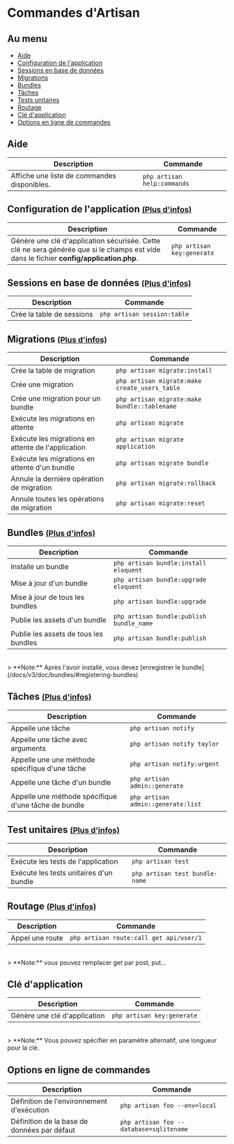 # Commandes d'Artisan 

## Au menu

- [Aide](#help)
- [Configuration de l'application](#application-configuration)
- [Sessions en base de données](#sessions)
- [Migrations](#migrations)
- [Bundles](#bundles)
- [Tâches](#tasks)
- [Tests unitaires](#unit-tests)
- [Routage](#routing)
- [Clé d'application](#keys)
- [Options en ligne de commandes](#cli-options)

<a name="help"></a>
## Aide

Description  | Commande
------------- | -------------
Affiche une liste de commandes disponibles. | `php artisan help:commands`

<a name="application-configuration"></a>
## Configuration de l'application <small>[(Plus d'infos)](/docs/v3/doc/install#basic-configuration)</small>

Description  | Commande
------------- | -------------
Génère une clé d'application sécurisée. Cette clé ne sera générée que si le champs est vide dans le fichier **config/application.php**. | `php artisan key:generate`

<a name="sessions"></a>
## Sessions en base de données <small>[(Plus d'infos)](/docs/v3/doc/session/config#database)</small>

Description  | Commande
------------- | -------------
Crée la table de sessions | `php artisan session:table`

<a name="migrations"></a>
## Migrations <small>[(Plus d'infos)](/docs/v3/doc/database/migrations)</small>

Description  | Commande
------------- | -------------
Crée la table de migration | `php artisan migrate:install`
Crée une migration | `php artisan migrate:make create_users_table`
Crée une migration pour un bundle  |  `php artisan migrate:make bundle::tablename`
Exécute les migrations en attente  |  `php artisan migrate`
Exécute les migrations en attente de l'application |  `php artisan migrate application`
Exécute les migrations en attente d'un bundle  |  `php artisan migrate bundle`
Annule la dernière opération de migration | `php artisan migrate:rollback`
Annule toutes les opérations de migration  |  `php artisan migrate:reset`

<a name="bundles"></a>
## Bundles <small>[(Plus d'infos)](/docs/v3/doc/bundles)</small>

Description  | Commande
------------- | -------------
Installe un bundle  |  `php artisan bundle:install eloquent`
Mise à jour d'un bundle  |  `php artisan bundle:upgrade eloquent`
Mise à jour de tous les bundles | `php artisan bundle:upgrade`
Publie les assets d'un bundle | `php artisan bundle:publish bundle_name`
Publie les assets de tous les bundles | `php artisan bundle:publish`

<br>
> **Note:** Après l'avoir installé, vous devez [enregistrer le bundle](/docs/v3/doc/bundles/#registering-bundles)

<a name="tasks"></a>
## Tâches <small>[(Plus d'infos)](/docs/v3/doc/artisan/tasks)</small>

Description  | Commande
------------- | -------------
Appelle une tâche  |  `php artisan notify`
Appelle une tâche avec arguments |  `php artisan notify taylor`
Appelle une une méthode spécifique d'une tâche  |  `php artisan notify:urgent`
Appelle une tâche d'un bundle | `php artisan admin::generate`
Appelle une méthode spécifique d'une tâche de bundle  |  `php artisan admin::generate:list`

<a name="unit-tests"></a>
## Test unitaires <small>[(Plus d'infos)](/docs/v3/doc/testing)</small>

Description  | Commande
------------- | -------------
Exécute les tests de l'application  |  `php artisan test`
Exécute les tests unitaires d'un bundle  |  `php artisan test bundle-name`

<a name="routing"></a>
## Routage <small>[(Plus d'infos)](/docs/v3/doc/routing)</small>

Description  | Commande
------------- | -------------
Appel une route  |  `php artisan route:call get api/user/1`

<br>
> **Note:** vous pouvez remplacer get par post, put...

<a name="keys"></a>
## Clé d'application

Description  | Commande
------------- | -------------
Génère une clé d'application  |  `php artisan key:generate`

<br>
> **Note:** Vous pouvez spécifier en paramètre alternatif, une longueur pour la clé.

<a name="cli-options"></a>
## Options en ligne de commandes

Description  | Commande
------------- | -------------
Définition de l'environnement d'exécution  |  `php artisan foo --env=local`
Définition de la base de données par défaut  |  `php artisan foo --database=sqlitename`
